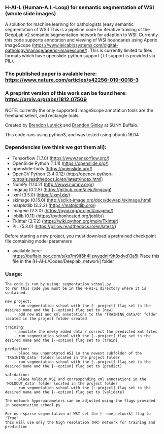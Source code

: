 ### H-AI-L (Human-A.I.-Loop) for semantic segmentation of WSI (whole slide images)

A solution for machine learning for pathologists (easy semantic segmentation of WSI)
This is a pipeline code for iterative training of the DeepLab v2 semantic segmentation network for adaption to WSI. 
Currently this code supports annotation and viewing of WSI boundaries using Aperio ImageScope 
(https://www.leicabiosystems.com/digital-pathology/manage/aperio-imagescope/). 
This is currently limited to files formats which have openslide-python support (.tif support is provided via PIL).

### The published paper is avalable here: https://www.nature.com/articles/s42256-019-0018-3
### A preprint version of this work can be found here: https://arxiv.org/abs/1812.07509

NOTE: currently the only supported ImageScope  annotation tools are the freehand select, and rectangle tools.

Created by [Brendon Lutnick](https://github.com/brendonlutnick) and [Brandon Ginley](https://github.com/bgginley) at SUNY Buffalo.

This code runs using python3, and was tested using ubuntu 16.04

### Dependencies (we think we got them all):

  - Tensorflow (1.7.0)           (https://www.tensorflow.org/)
  - OpenSlide Python (1.1.1)     (https://openslide.org/)
  - openslide-tools              (https://openslide.org/)
  - OpenCV Python (3.4.0.12)     (http://opencv-python-tutroals.readthedocs.io/en/latest/index.html)
  - NumPy (1.14.2)               (http://www.numpy.org/)
  - imgaug (0.2.5)               (https://github.com/aleju/imgaug)
  - lxml (3.5.0)                 (https://lxml.de/)
  - skimage (0.15.0)             (http://scikit-image.org/docs/dev/api/skimage.html)
  - matplotlib (2.2.2)           (https://matplotlib.org/)
  - imageio (2.3.0)              (https://pypi.org/project/imageio/)
  - joblib (0.11)                (https://pythonhosted.org/joblib/)
  - TkInter (3.7.2)              (https://wiki.python.org/moin/TkInter)
  - PIL (5.3.0)                  (https://pillow.readthedocs.io/en/latest/)
  
  Before starting a new project, you must download a pretrained checkpoint file containing model parameters
  - available here: https://buffalo.box.com/s/ks7m9lf5h4ilzwyqdnlr9h8xdvd13a5i
  Place this file in the [H-AI-L/Codes/Deeplab_network] folder

### Usage:

    The code is run by using: segmentation_school.py
    to run this code you must be in the H-AI-L directory where it is contained.

    new project:
        - run segmentation school with the [--project] flag set to the desired name and the [--option] flag set to [new]
        - add new WSI and xml annotations to the 'TRAINING_data/0' folder located in the project folder created

    training:
        - annotate the newly added data / correct the predicted xml files
        - run segmentation school with the [--project] flag set to the desired name and the [--option] flag set to [train]

    prediction:
        - place new unannotated WSI in the newest subfolder of the 'TRAINING_data' folder located in the project folder  
        - run segmentation school with the [--project] flag set to the desired name and the [--option] flag set to [predict]

    validation:
        - place holdout WSI and corresponding xml annotations in the 'HOLDOUT_data' folder located in the project folder
        - run segmentation school with the [--project] flag set to the desired name and the [--option] flag set to [validate]

    The network hyperparameters can be adjusted using the flags provided in segmentation_school.py  

    For non-sparse segmentation of WSI set the [--one_network] flag to 'True'
    this will use only the high resolution (HR) network for training and prediction
